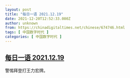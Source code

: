 ```yaml
---
layout: post
title: "每日一语 2021.12.19"
date: 2021-12-20T12:52:33.000Z
author: unknown
from: https://chinadigitaltimes.net/chinese/674746.html
tags: [ 中国数字时代 ]
categories: [ 中国数字时代 ]
---
```

<!--1640004753000-->
[每日一语 2021.12.19](https://chinadigitaltimes.net/chinese/674746.html)
------

<div>
<p>警惕拜登打王力宏牌。</p><p><img src="https://chinadigitaltimes.net/chinese/files/2021/12/12.19.jpg" alt="" /></p>
</div>
